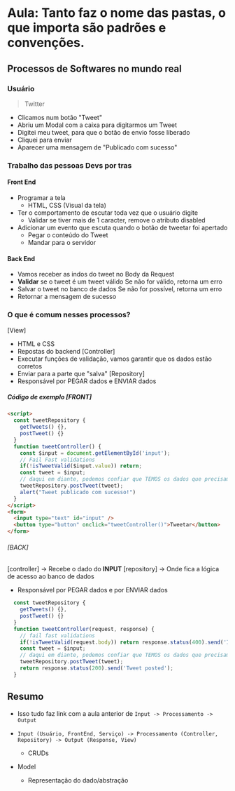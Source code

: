 # Aula: Tanto faz o nome das pastas, o que importa são padrões e convenções.

## Processos de Softwares no mundo real

### Usuário
> Twitter
- Clicamos num botão "Tweet"
- Abriu um Modal com a caixa para digitarmos um Tweet
- Digitei meu tweet, para que o botão de envio fosse liberado
- Cliquei para enviar
- Aparecer uma mensagem de "Publicado com sucesso"

### Trabalho das pessoas Devs por tras
#### Front End
- Programar a tela
    - HTML, CSS (Visual da tela)
- Ter o comportamento de escutar toda vez que o usuário digite
    - Validar se tiver mais de 1 caracter, remove o atributo disabled
- Adicionar um evento que escuta quando o botão de tweetar foi apertado
    - Pegar o conteúdo do Tweet
    - Mandar para o servidor

#### Back End
- Vamos receber as indos do tweet no Body da Request
- **Validar** se o tweet é um tweet válido
    Se não for válido, retorna um erro
- Salvar o tweet no banco de dados
    Se não for possível, retorna um erro
- Retornar a mensagem de sucesso


### O que é comum nesses processos?
[View]
- HTML e CSS
- Repostas do backend
[Controller]
- Executar funções de validação, vamos garantir que os dados estão corretos
- Enviar para a parte que "salva"
[Repository]
- Responsável por PEGAR dados e ENVIAR dados

##### Código de exemplo [FRONT]

```html
<script>
  const tweetRepository {
    getTweets() {},
    postTweet() {}
  }
  function tweetController() {
    const $input = document.getElementById('input');
    // Fail Fast validations
    if(!isTweetValid($input.value)) return;
    const tweet = $input;
    // daqui em diante, podemos confiar que TEMOS os dados que precisamos
    tweetRepository.postTweet(tweet);
    alert("Tweet publicado com sucesso!")
  }
</script>
<form>
  <input type="text" id="input" />
  <button type="button" onclick="tweetController()">Tweetar</button>
</form>
```

###### [BACK]
[controller] -> Recebe o dado do **INPUT** 
[repository] -> Onde fica a lógica de acesso ao banco de dados
  - Responsável por PEGAR dados e por ENVIAR dados

```js
  const tweetRepository {
    getTweets() {},
    postTweet() {}
  }
  function tweetController(request, response) {
    // fail fast validations
    if(!isTweetValid(request.body)) return response.status(400).send('Invalid tweet');
    const tweet = $input;
    // daqui em diante, podemos confiar que TEMOS os dados que precisamos
    tweetRepository.postTweet(tweet);
    return response.status(200).send('Tweet posted');
  }
```

## Resumo
- Isso tudo faz link com a aula anterior de `Input -> Processamento -> Output`
- `Input (Usuário, FrontEnd, Serviço) -> Processamento (Controller, Repository) -> Output (Response, View)`
    - CRUDs

- Model
    - Representação do dado/abstração